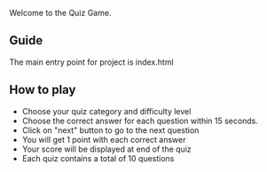 Welcome to the Quiz Game.

## Guide
The main entry point for project is index.html

## How to play
- Choose your quiz category and difficulty level
- Choose the correct answer for each question within 15 seconds.
- Click on "next" button to go to the next question
- You will get 1 point with each correct answer
- Your score will be displayed at end of the quiz
- Each quiz contains a total of 10 questions





